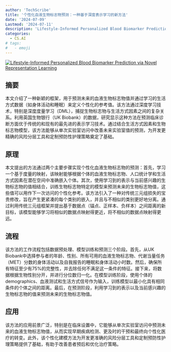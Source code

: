 ```yaml
---
author: 'TechScribe'
title: '个性化血液生物标志物预测：一种基于深度表示学习的新方法'
date: '2024-07-09'
Lastmod: '2024-07-11'
description: 'Lifestyle-Informed Personalized Blood Biomarker Prediction via Novel Representation Learning'
categories:
  - CS.AI
# tags:
#   - emoji
---
```


[![Lifestyle-Informed Personalized Blood Biomarker Prediction via Novel Representation Learning](https://arxiv-research-1301205113.cos.ap-guangzhou.myqcloud.com/images/2407.07277v1.pdf_0.jpg)](https://arxiv.org/abs/2407.07277v1)

## 摘要

本文介绍了一种新颖的框架，用于预测未来的血液生物标志物值并通过学习的生活方式数据（如身体活动和睡眠）来定义个性化的参考值。该方法通过深度学习技术，特别是深度度量学习（DML），捕捉生物标志物与生活方式因素之间的复杂关系。利用英国生物银行（UK Biobank）的数据，研究显示这种方法在预测临床诊断方面优于传统的和现有的最先进的表示学习技术。通过结合生活方式因素和生物标志物模型，该方法能够从单次实验室访问中改善未来实验室值的预测，为开发更精确的风险分层工具和定制预防性护理策略奠定了基础。<!--more-->

## 原理

本文提出的方法通过两个主要步骤实现个性化血液生物标志物的预测：首先，学习一个基于度量的映射，该映射能够根据个体的血液生物标志物、人口统计学和生活方式因素在潜在空间中准确嵌入个体。其次，使用学习到的表示与当前感兴趣的生物标志物的值相结合，训练生物标志物特定的模型来预测未来的生物标志物值，这些值可以用作下一次访问的个性化参考。该方法引入了一种对传统三元组损失的宝贵修改，旨在产生更紧凑的每个类别的嵌入，并且与不相似的类别更好地分离。通过利用传统三元组框架并提出基于数据点（锚点、正样本、负样本）之间距离的新目标，该模型能够学习将相似的数据点映射得更近，将不相似的数据点映射得更远。

## 流程

该方法的工作流程包括数据预处理、模型训练和预测三个阶段。首先，从UK Biobank中选择参与者的年龄、性别、所有可用的血液生物标志物、代谢当量任务（MET）分数的身体活动以及自我报告的睡眠和身体活动小时数。然后，确保所有特征至少有75%的完整性，并去除任何不满足这一条件的特征。接下来，将数据根据生物性别分开，并进行分位数归一化。在模型训练阶段，使用个体的 demographics、血液测试和生活方式信号作为输入，训练模型以最小化具有相同条件的个体之间的距离。最后，在预测阶段，利用学习到的表示以及当前感兴趣的生物标志物的值来预测未来的生物标志物值。

## 应用

该方法的应用前景广泛，特别是在临床设置中，它能够从单次实验室访问中预测未来的血液生物标志物值，从而实现早期疾病检测、更及时的干预和最终向个性化医疗的转变。此外，该个性化建模方法为开发更准确的风险分层工具和定制预防性护理策略提供了基础，有助于改善患者预后和优化治疗策略。